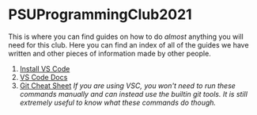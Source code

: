 # PSUProgrammingClub2021
This is where you can find guides on how to do *almost* anything you will need for this club.
Here you can find an index of all of the guides we have written and other pieces of information made by other people.

1. [Install VS Code](https://github.com/PSUProgrammingClub2021/Guides/blob/main/InstallVSCode.md)
2. [VS Code Docs](https://code.visualstudio.com/docs)
3. [Git Cheat Sheet](https://education.github.com/git-cheat-sheet-education.pdf) *If you are using VSC, you won't need to run these commands manually and can instead use the builtin git tools. It is still extremely useful to know what these commands do though.*
